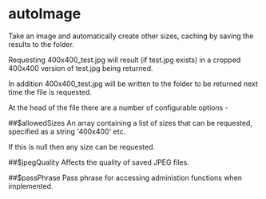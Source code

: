 # autoImage
Take an image and automatically create other sizes, caching by saving the results to the folder.

Requesting 400x400_test.jpg will result (if test.jpg exists) in a cropped 400x400 version of test.jpg being returned.

In addition 400x400_test.jpg will be written to the folder to be returned next time the file is requested.

At the head of the file there are a number of configurable options -

##$allowedSizes
An array containing a list of sizes that can be requested, specified as a string '400x400' etc.

If this is null then any size can be requested.

##$jpegQuality
Affects the quality of saved JPEG files.

##$passPhrase
Pass phrase for accessing administion functions when implemented.
